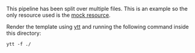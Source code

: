This pipeline has been split over multiple files. This is an example so the only resource used is the [mock resource](https://github.com/concourse/mock-resource).

Render the template using [ytt](https://github.com/vmware-tanzu/carvel-ytt/releases) and running the following command inside this directory:

```
ytt -f ./
```
